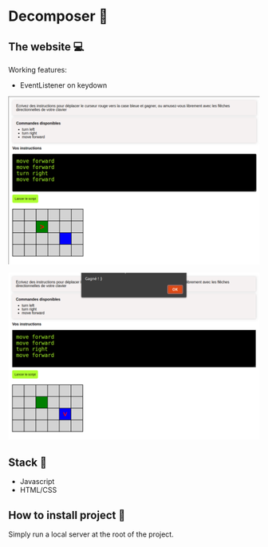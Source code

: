 # Decomposer 🤖

## The website :computer:


Working features: 
- EventListener on keydown


![image info](./decomposerSC.png)

![image info](./decomposerSC2.png)

## Stack :wrench:

- Javascript
- HTML/CSS

## How to install project :hammer:
Simply run a local server at the root of the project.
